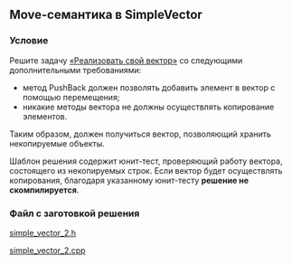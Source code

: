 ## Move-семантика в SimpleVector ##

### Условие ###

Решите задачу [«Реализовать свой вектор»](https://www.coursera.org/learn/c-plus-plus-red/programming/dt1wy/pishiem-svoi-viektor) со следующими дополнительными требованиями:

* метод PushBack должен позволять добавить элемент в вектор с помощью перемещения;
* никакие методы вектора не должны осуществлять копирование элементов.

Таким образом, должен получиться вектор, позволяющий хранить некопируемые объекты.

Шаблон решения содержит юнит-тест, проверяющий работу вектора, состоящего из некопируемых строк. Если вектор будет осуществлять копирования, благодаря указанному юнит-тесту **решение не скомпилируется**.

### Файл с заготовкой решения ###

[simple_vector_2.h](https://github.com/Hitoku/basics-of-c-plus-plus-development-red-belt/blob/master/Week_5/05%20Practice%20Programming%20Assignment/Source/simple_vector_2.h)

[simple_vector_2.cpp](https://github.com/Hitoku/basics-of-c-plus-plus-development-red-belt/blob/master/Week_5/05%20Practice%20Programming%20Assignment/Source/simple_vector_2.cpp)